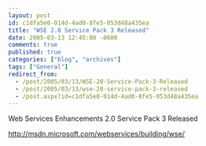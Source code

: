 ```yaml
---
layout: post
id: c1dfa5e0-014d-4ad0-8fe5-053d48a435ea
title: "WSE 2.0 Service Pack 3 Released"
date: 2005-03-13 12:45:00 -0600
comments: true
published: true
categories: ["blog", "archives"]
tags: ["General"]
redirect_from: 
  - /post/2005/03/13/WSE-20-Service-Pack-3-Released
  - /post/2005/03/13/wse-20-service-pack-3-released
  - /post.aspx?id=c1dfa5e0-014d-4ad0-8fe5-053d48a435ea
---
```

<!-- more -->
<P>Web Services Enhancements 2.0 Service Pack 3 Released
<P>
<P><A href="http://msdn.microsoft.com/webservices/building/wse/">http://msdn.microsoft.com/webservices/building/wse/</A></P>
